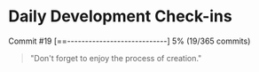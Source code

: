 # Daily Development Check-ins

Commit #19
[==----------------------------] 5% (19/365 commits)

> "Don't forget to enjoy the process of creation."